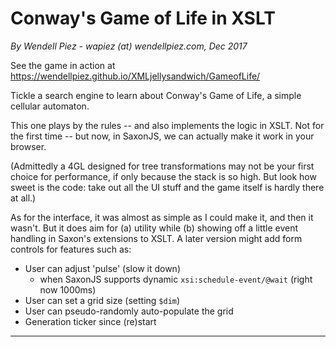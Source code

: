 # Conway's Game of Life in XSLT

*By Wendell Piez - wapiez (at) wendellpiez.com, Dec 2017* 

See the game in action at https://wendellpiez.github.io/XMLjellysandwich/GameofLife/

Tickle a search engine to learn about Conway's Game of Life, a simple cellular automaton.

This one plays by the rules -- and also implements the logic in XSLT. Not for the first time -- but now, in SaxonJS, we can actually make it work in your browser.

(Admittedly a 4GL designed for tree transformations may not be your first choice for performance, if only because the stack is so high. But look how sweet is the code: take out all the UI stuff and the game itself is hardly there at all.)

As for the interface, it was almost as simple as I could make it, and then it wasn't. But it does aim for (a) utility while (b) showing off a little event handling in Saxon's extensions to XSLT. A later version might add form controls for features such as:

* User can adjust 'pulse' (slow it down)
  * when SaxonJS supports dynamic `xsi:schedule-event/@wait` (right now 1000ms)
* User can set a grid size (setting `$dim`)
* User can pseudo-randomly auto-populate the grid
* Generation ticker since (re)start

-----

